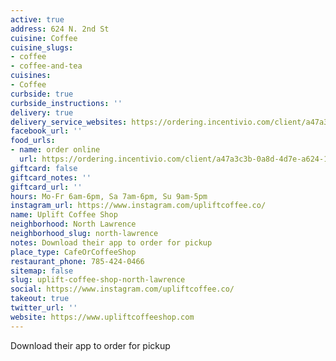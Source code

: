 ```yaml
---
active: true
address: 624 N. 2nd St
cuisine: Coffee
cuisine_slugs:
- coffee
- coffee-and-tea
cuisines:
- Coffee
curbside: true
curbside_instructions: ''
delivery: true
delivery_service_websites: https://ordering.incentivio.com/client/a47a3c3b-0a8d-4d7e-a624-178cc9a5ac74/store/
facebook_url: ''
food_urls:
- name: order online
  url: https://ordering.incentivio.com/client/a47a3c3b-0a8d-4d7e-a624-178cc9a5ac74/store/
giftcard: false
giftcard_notes: ''
giftcard_url: ''
hours: Mo-Fr 6am-6pm, Sa 7am-6pm, Su 9am-5pm
instagram_url: https://www.instagram.com/upliftcoffee.co/
name: Uplift Coffee Shop
neighborhood: North Lawrence
neighborhood_slug: north-lawrence
notes: Download their app to order for pickup
place_type: CafeOrCoffeeShop
restaurant_phone: 785-424-0466
sitemap: false
slug: uplift-coffee-shop-north-lawrence
social: https://www.instagram.com/upliftcoffee.co/
takeout: true
twitter_url: ''
website: https://www.upliftcoffeeshop.com
---
```


Download their app to order for pickup